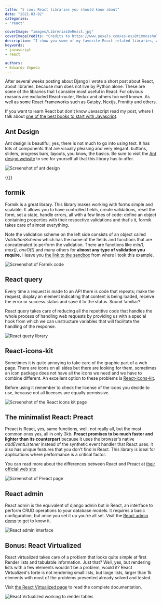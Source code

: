 ```yaml
---
title: "5 cool React libraries you should know about"
date: "2021-03-02"
categories:
- "react"

coverImage: "images/LibreriasDeReact.jpg"
coverImageCredits: "Credits to https://www.pexels.com/es-es/@timmossholder/"
description: "I show you some of my favorite React related libraries, and some videos so you can see them in action working."
keywords:
- javascript
- react

authors:
- Eduardo Zepeda
---
```


After several weeks posting about Django I wrote a short post about React, about libraries, because man does not live by Python alone. These are some of the libraries that I consider most useful in React. For obvious reasons are excluded React-router, Redux and others too well known. As well as some React Frameworks such as Gatsby, Nextjs, Frontity and others.

If you want to learn React but don't know Javascript read my post, where I talk about [one of the best books to start with Javascript](/en/the-best-book-for-learning-modern-javascript/).

## Ant Design

Ant design is beautiful, yes, there is not much to go into using text. It has lots of components that are visually pleasing and very elegant: buttons, sliders, progress bars, layouts, you know, the basics. Be sure to visit the [Ant design website](https://ant.design/#?) to see for yourself all that this library has to offer.

![Screenshot of ant design](images/Ant-design.gif)

{{<ad>}}

## formik

Formik is a great library. This library makes working with forms simple and scalable. It allows you to have controlled fields, create validations, reset the form, set a state, handle errors, all with a few lines of code: define an object containing properties with their respective validations and that's it, formik takes care of almost everything.

Note the validation scheme on the left side consists of an object called _ValidationSchema_ which has the name of the fields and functions that are concatenated to perform the validation. There are functions like _min()_, _max()_, _oneOf()_ and many others for **almost any type of validation you require.** I leave you [the link to the sandbox](https://codesandbox.io/s/zkrk5yldz?file=/index.js#?) [](https://codesandbox.io/s/zkrk5yldz?file=/index.js#?) from where I took this example.

![Screenshot of Formik code](images/Formik-1.gif)

## React query

Every time a request is made to an API there is code that repeats; make the request, display an element indicating that content is being loaded, receive the error or success status and save it to the status. Sound familiar?

React query takes care of reducing all the repetitive code that handles the whole process of handling web requests by providing us with a special hook from which we can unstructure variables that will facilitate the handling of the response.

![React query library ](images/reactQuery.png)

## React-icons-kit

Sometimes it is quite annoying to take care of the graphic part of a web page. There are icons on all sides but there are looking for them, sometimes an icon package does not have all the icons we need and we have to combine different. An excellent option to these problems is [React-icons-kit](https://react-icons-kit.now.sh/#?).

Before using it remember to check the license of the icons you decide to use, because not all licenses are equally permissive.

![Screenshot of the React icons kit page](images/React-icons-kit.gif)

## The minimalist React: Preact

Preact is React, yes, same functions, well, not really all, but the most common ones yes, all in only 3kb. **Preact promises to be much faster and lighter than its counterpart** because it uses the browser's native _addEventListener_ instead of the synthetic event handler that React uses. It also has unique features that you don't find in React. This library is ideal for applications where performance is a critical factor.

You can read more about the differences between React and Preact at [their official web site](https://preactjs.com/guide/v10/differences-to-react/#?)

![Screenshot of Preact page](images/Preact.jpg)

## React admin

React admin is the equivalent of django admin but in React, an interface to perform CRUD operations to your database models. It requires a basic configuration, but once you set it up you're all set. Visit the [React admin demo](https://marmelab.com/react-admin-demo/#/#?) to get to know it.

![React admin interface](images/ReactAdminInterfaz.png)

## Bonus: React Virtualized

React virtualized takes care of a problem that looks quite simple at first. Render lists and tabulable information. Just that? Well, yes, but rendering lists with a few elements wouldn't be a problem, would it? React Virtualized's forte is not rendering small lists, but large lists, larger than 1k elements with most of the problems presented already solved and tested.

Visit [the React Virtualized page](https://bvaughn.github.io/react-virtualized/#/components/List#?) to read the complete documentation.

![React Virtualized working to render tables](images/ReactVirtualized.gif)